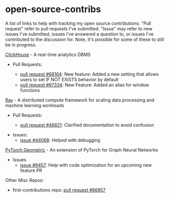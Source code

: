 # open-source-contribs

A list of links to help with tracking my open source contributions. "Pull request" refer to pull requests I've submitted. "Issue" may refer to new issues I've submitted, issues I've answered a question to, or issues I've contributed to the discussion for. Note, it's possible for some of these to still be in progress.

[ClickHouse](https://github.com/ClickHouse/ClickHouse) - A real-time analytics DBMS
- Pull Requests:

  - [pull request #68164](https://github.com/ClickHouse/ClickHouse/pull/68164): New feature: Added a new setting that allows users to set IF NOT EXISTS behavior by default
  - [pull request #67334](https://github.com/ClickHouse/ClickHouse/pull/67334): New Feature: Added an alias for window functions 

[Ray](https://github.com/ray-project/ray) - A distributed compute framework for scaling data processing and machine learning workloads

- Pull Requests:

  - [pull request #46821](https://github.com/ray-project/ray/pull/46821): Clarified documentation to avoid confusion
<!--  - [pull request #46807](https://github.com/ray-project/ray/pull/46807): Clean up code (closed) -->
- Issues:
  - [issue #44068](https://github.com/ray-project/ray/issues/44068): Helped with debugging

<!--  - [issue #46817](https://github.com/ray-project/ray/issues/46817): Propose issue
-->

[PyTorch Geometric](https://github.com/pyg-team/pytorch_geometric) - An extension of PyTorch for Graph Neural Networks

- Issues
  - [issue #9457](https://github.com/pyg-team/pytorch_geometric/issues/9457): Help with code optimization for an upcoming new feature PR

Other Misc Repos:

- first-contributions repo: [pull request #86857](https://github.com/firstcontributions/first-contributions/pull/86857)
